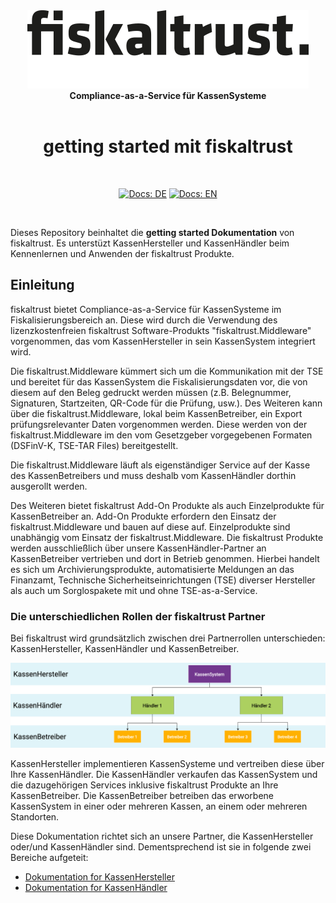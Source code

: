 <div align="center">
<img alt="fiskaltrust" src="../images/fiskaltrust-icon.png" width="450" />
<br/>
<strong>Compliance-as-a-Service für KassenSysteme</strong>
<br/>
<br/>
<h1>getting started mit fiskaltrust</h1>
<br/>
</div>
<p align="center">
<a href="README.md"><img alt="Docs: DE" src="https://img.shields.io/badge/docs-DE-blue" /></a>
<a href="../en/README.md"><img alt="Docs: EN" src="https://img.shields.io/badge/docs-EN-blue" /></a>
</p>
<br/>

Dieses Repository beinhaltet die **getting started Dokumentation** von fiskaltrust. Es unterstüzt KassenHersteller und KassenHändler beim Kennenlernen und Anwenden der fiskaltrust Produkte. 


## Einleitung

fiskaltrust bietet Compliance-as-a-Service für KassenSysteme im Fiskalisierungsbereich an. Diese wird durch die Verwendung des lizenzkostenfreien fiskaltrust Software-Produkts "fiskaltrust.Middleware" vorgenommen, das vom KassenHersteller in sein KassenSystem integriert wird. 

Die fiskaltrust.Middleware kümmert sich um die Kommunikation mit der TSE und bereitet für das KassenSystem die Fiskalisierungsdaten vor, die von diesem auf den Beleg gedruckt werden müssen (z.B. Belegnummer, Signaturen, Startzeiten, QR-Code für die Prüfung, usw.). Des Weiteren kann über die fiskaltrust.Middleware, lokal beim KassenBetreiber, ein Export prüfungsrelevanter Daten vorgenommen werden. Diese werden von der fiskaltrust.Middleware im den vom Gesetzgeber vorgegebenen Formaten (DSFinV-K, TSE-TAR Files) bereitgestellt. 

Die fiskaltrust.Middleware läuft als eigenständiger Service auf der Kasse des KassenBetreibers und muss deshalb vom KassenHändler dorthin ausgerollt werden.

Des Weiteren bietet fiskaltrust Add-On Produkte als auch Einzelprodukte für KassenBetreiber an. Add-On Produkte erfordern den Einsatz der fiskaltrust.Middleware und bauen auf diese auf. Einzelprodukte sind unabhängig vom Einsatz der fiskaltrust.Middleware. Die fiskaltrust Produkte  werden ausschließlich über unsere KassenHändler-Partner an KassenBetreiber vertrieben und dort in Betrieb genommen. Hierbei handelt es sich um Archivierungsprodukte, automatisierte Meldungen an das Finanzamt, Technische Sicherheitseinrichtungen (TSE) diverser Hersteller als auch um Sorglospakete mit und ohne TSE-as-a-Service. 

### Die unterschiedlichen Rollen der fiskaltrust Partner

Bei fiskaltrust wird grundsätzlich zwischen drei Partnerrollen unterschieden: KassenHersteller, KassenHändler und KassenBetreiber. 



![Partner-Rollen](images/partner-roles.png "Rollen der fiskaltrust Partner")



KassenHersteller implementieren KassenSysteme und vertreiben diese über Ihre KassenHändler. Die KassenHändler verkaufen das KassenSystem und die dazugehörigen Services inklusive fiskaltrust Produkte an Ihre KassenBetreiber. Die KassenBetreiber betreiben das erworbene KassenSystem in einer oder mehreren Kassen, an einem oder mehreren Standorten. 

Diese Dokumentation richtet sich an unsere Partner, die KassenHersteller oder/und KassenHändler sind. Dementsprechend ist sie in folgende zwei Bereiche aufgeteit:

- [Dokumentation for KassenHersteller](./poscreators/README.md)
- [Dokumentation for KassenHändler](./posdealers/README.md)
